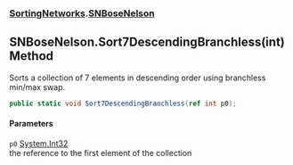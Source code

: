### [SortingNetworks](SortingNetworks.md 'SortingNetworks').[SNBoseNelson](SortingNetworks_SNBoseNelson.md 'SortingNetworks.SNBoseNelson')
## SNBoseNelson.Sort7DescendingBranchless(int) Method
Sorts a collection of 7 elements in descending order using branchless min/max swap.  
```csharp
public static void Sort7DescendingBranchless(ref int p0);
```
#### Parameters
<a name='SortingNetworks_SNBoseNelson_Sort7DescendingBranchless(int)_p0'></a>
`p0` [System.Int32](https://docs.microsoft.com/en-us/dotnet/api/System.Int32 'System.Int32')  
the reference to the first element of the collection
  
